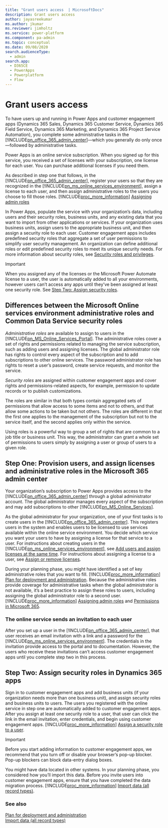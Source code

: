 ```yaml
---
title: "Grant users access  | MicrosoftDocs"
description: Grant users access
author: jayasreekumar
ms.author: jkumar
ms.reviewer: jimholtz
ms.service: power-platform
ms.component: pa-admin
ms.topic: conceptual
ms.date: 09/08/2020
search.audienceType: 
  - admin
search.app:
  - D365CE
  - PowerApps
  - Powerplatform
  - Flow
---
```

# Grant users access

To have users up and running in Power Apps and customer engagement apps (Dynamics 365 Sales, Dynamics 365 Customer Service, Dynamics 365 Field Service, Dynamics 365 Marketing, and Dynamics 365 Project Service Automation), you complete some administrative tasks in the [!INCLUDE[pn_office_365_admin_center](../includes/pn-office-365-admin-center.md)]—which you generally do only once—followed by administrative tasks.  
  
Power Apps is an online service subscription. When you signed up for this service, you received a set of licenses with your subscription, one license for each user. You can purchase additional licenses if you need them.  
  
 As described in step one that follows, in the [!INCLUDE[pn_office_365_admin_center](../includes/pn-office-365-admin-center.md)], register your users so that they are recognized in the [!INCLUDE[pn_ms_online_services_environment](../includes/pn-ms-online-services-environment.md)], assign a license to each user, and then assign administrative roles to the users you choose to fill those roles. [!INCLUDE[proc_more_information](../includes/proc-more-information.md)] [Assigning admin roles](https://support.office.com/article/Assign-admin-roles-in-Office-365-eac4d046-1afd-4f1a-85fc-8219c79e1504)  
  
In Power Apps, populate the service with your organization’s data, including users and their security roles, business units, and any existing data that you want to import from other applications or services. If your organization uses business units, assign users to the appropriate business unit, and then assign a security role to each user. Customer engagement apps includes predefined security roles that aggregate a set of user permissions to simplify user security management. An organization can define additional roles or edit predefined security roles to meet its unique security needs. For more information about security roles, see [Security roles and privileges](../admin/security-roles-privileges.md).  
  
> [!IMPORTANT]
>  When you assigned any of the licenses or the Microsoft Power Automate license to a user,  the user is automatically added to all your environments, however users can’t access any apps until they’ve been assigned at least one security role. See [Step Two: Assign security roles](../admin/grant-users-access.md#BKMK_StepTwo).  
  
<a name="BKMK_O365CRMroles"></a>   

## Differences between the Microsoft Online services environment administrative roles and Common Data Service security roles  
 *Administrative roles* are available to assign to users in the [!INCLUDE[pn_MS_Online_Services_Portal](../includes/pn-ms-online-services-portal.md)]. The administrative roles cover a set of rights and permissions related to managing the service subscription, such as adding users and assigning licenses. The global administrator role has rights to control every aspect of the subscription and to add subscriptions to other online services. The password administrator role has rights to reset a user’s password, create service requests, and monitor the service.  
  
 *Security roles* are assigned within customer engagement apps and cover rights and permissions-related aspects, for example, permission to update records or to publish customizations.  
  
 The roles are similar in that both types contain aggregated sets of permissions that allow access to some items and not to others, and that allow some actions to be taken but not others. The roles are different in that the first one applies to the management of the subscription but not to the service itself, and the second applies only within the service.  
  
 Using roles is a powerful way to group a set of rights that are common to a job title or business unit. This way, the administrator can grant a whole set of permissions to users simply by assigning a user or group of users to a given role.  
  
## Step One: Provision users, and assign licenses and administrative roles in the Microsoft 365 admin center  
 Your organization’s subscription to Power Apps provides access to the [!INCLUDE[pn_office_365_admin_center](../includes/pn-office-365-admin-center.md)] through a global administrator account. The global administrator manages every aspect of the subscription and may add subscriptions to other [!INCLUDE[pn_MS_Online_Services](../includes/pn-ms-online-services.md)].  
  
 As the global administrator for your organization, one of your first tasks is to create users in the [!INCLUDE[pn_office_365_admin_center](../includes/pn-office-365-admin-center.md)]. This registers users in the system and enables users to be licensed to use services available within the online service environment. You decide which service you want your users to have by assigning a license for that service to a user. For instructions about creating users in the [!INCLUDE[pn_ms_online_services_environment](../includes/pn-ms-online-services-environment.md)], see [Add users and assign licenses at the same time](https://go.microsoft.com/fwlink/p/?LinkId=251998). For instructions about assigning a license to a user, see [Assign or remove licenses](https://docs.microsoft.com/microsoft-365/admin/manage/assign-licenses-to-users?view=o365-worldwide).  
  
 During your planning phase, you might have identified a set of key administrative roles that you want to fill. [!INCLUDE[proc_more_information](../includes/proc-more-information.md)] [Plan for deployment and administration](../admin/plan-for-deployment-and-administration.md). Because the administrative roles provide coverage for administrative tasks when the global administrator is not available, it’s a best practice to assign these roles to users, including assigning the global administrator role to a second user. [!INCLUDE[proc_more_information](../includes/proc-more-information.md)] [Assigning admin roles](https://go.microsoft.com/fwlink/p/?LinkId=255444) and [Permissions in Microsoft 365](https://go.microsoft.com/fwlink/p/?LinkId=255464).  
  
### The online service sends an invitation to each user  
 After you set up a user in the [!INCLUDE[pn_office_365_admin_center](../includes/pn-office-365-admin-center.md)], that user receives an email invitation with a link and a password for the [!INCLUDE[pn_ms_online_services_environment](../includes/pn-ms-online-services-environment.md)]. The credentials in the invitation provide access to the portal and to documentation. However, the users who receive these invitations can’t access customer engagement apps until you complete step two in this process.  
  
<a name="BKMK_StepTwo"></a>   

## Step Two: Assign security roles in Dynamics 365 apps  
 Sign in to customer engagement apps and add business units (if your organization needs more than one business unit), and assign security roles and business units to users. The users you registered with the online service in step one are automatically added to customer engagement apps. After you assign at least one security role to a user, that user can click the link in the email invitation, enter credentials, and begin using customer engagement apps. [!INCLUDE[proc_more_information](../includes/proc-more-information.md)] [Assign a security role to a user](create-users-assign-online-security-roles.md#assign-a-security-role-to-a-user).  
  
> [!IMPORTANT]
> Before you start adding information to customer engagement apps, we recommend that you turn off or disable your browser’s pop-up blocker. Pop-up blockers can block data-entry dialog boxes. 
  
 You might have data located in other systems. In your planning phase, you considered how you’ll import this data. Before you invite users into customer engagement apps, ensure that you have completed the data migration process. [!INCLUDE[proc_more_information](../includes/proc-more-information.md)] [Import data (all record types)](../admin/import-data-all-record-types.md).  
  
### See also  
 [Plan for deployment and administration](../admin/plan-for-deployment-and-administration.md)   
 [Import data (all record types)](../admin/import-data-all-record-types.md)   
